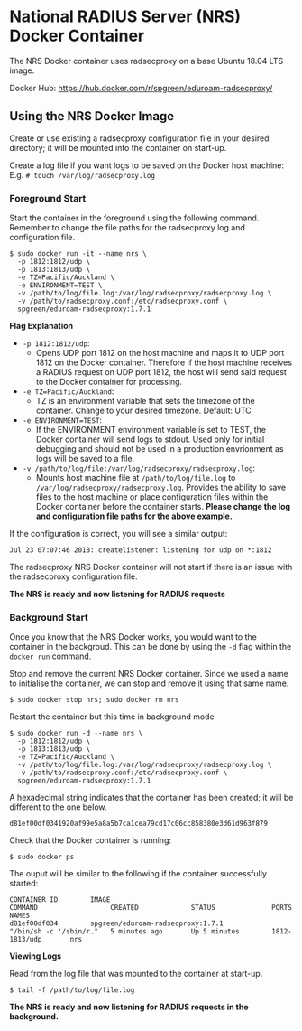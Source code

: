 # National RADIUS Server (NRS) Docker Container

The NRS Docker container uses radsecproxy on a base Ubuntu 18.04 LTS image. 

Docker Hub: https://hub.docker.com/r/spgreen/eduroam-radsecproxy/

## Using the NRS Docker Image

Create or use existing a radsecproxy configuration file in your desired directory; it will be mounted into the container on start-up.

Create a log file if you want logs to be saved on the Docker host machine: E.g. ```# touch /var/log/radsecproxy.log```

### Foreground Start
Start the container in the foreground using the following command. Remember to change the file paths for the radsecproxy log and configuration file.

    $ sudo docker run -it --name nrs \
      -p 1812:1812/udp \
      -p 1813:1813/udp \
      -e TZ=Pacific/Auckland \
      -e ENVIRONMENT=TEST \
      -v /path/to/log/file.log:/var/log/radsecproxy/radsecproxy.log \ 
      -v /path/to/radsecproxy.conf:/etc/radsecproxy.conf \
      spgreen/eduroam-radsecproxy:1.7.1
   
**Flag Explanation**   
- `-p 1812:1812/udp`:
    - Opens UDP port 1812 on the host machine and maps it to UDP port 1812 on the Docker container. Therefore if the host machine receives a RADIUS request on UDP port 1812, the host will send said request to the Docker container for processing. 
- `-e TZ=Pacific/Auckland`:
    - TZ is an environment variable that sets the timezone of the container. Change to your desired timezone. Default: UTC
- `-e ENVIRONMENT=TEST`:
    - If the ENVIRONMENT environment variable is set to TEST, the Docker container will send logs to stdout. Used only for initial debugging and should not be used in a production envrionment as logs will be saved to a file.
- `-v /path/to/log/file:/var/log/radsecproxy/radsecproxy.log`:
    - Mounts host machine file at `/path/to/log/file.log` to `/var/log/radsecproxy/radsecproxy.log`. Provides the ability to save files to the host machine or place configuration files within the Docker container before the container starts.
    **Please change the log and configuration file paths for the above example.**
    
If the configuration is correct, you will see a similar output:

    Jul 23 07:07:46 2018: createlistener: listening for udp on *:1812
    
The radsecproxy NRS Docker container will not start if there is an issue with the radsecproxy configuration file.

**The NRS is ready and now listening for RADIUS requests**

### Background Start

Once you know that the NRS Docker works, you would want to the container in the backgroud. This can be done by using the ```-d``` flag within the ```docker run``` command.

Stop and remove the current NRS Docker container. Since we used a name to initialise the container, we can stop and remove it using that same name. 

    $ sudo docker stop nrs; sudo docker rm nrs

Restart the container but this time in background mode

    $ sudo docker run -d --name nrs \
      -p 1812:1812/udp \
      -p 1813:1813/udp \
      -e TZ=Pacific/Auckland \
      -v /path/to/log/file.log:/var/log/radsecproxy/radsecproxy.log \ 
      -v /path/to/radsecproxy.conf:/etc/radsecproxy.conf \
      spgreen/eduroam-radsecproxy:1.7.1
      
A hexadecimal string indicates that the container has been created; it will be different to the one below.
```
d81ef00df0341920af99e5a8a5b7ca1cea79cd17c06cc858380e3d61d963f879
```

Check that the Docker container is running:
```
$ sudo docker ps
```
The ouput will be similar to the following if the container successfully started:
```
CONTAINER ID        IMAGE                                           COMMAND                  CREATED             STATUS              PORTS               NAMES
d81ef00df034        spgreen/eduroam-radsecproxy:1.7.1               "/bin/sh -c '/sbin/r…"   5 minutes ago       Up 5 minutes        1812-1813/udp       nrs
```

**Viewing Logs**

Read from the log file that was mounted to the container at start-up.

```$ tail -f /path/to/log/file.log```

**The NRS is ready and now listening for RADIUS requests in the background.**
